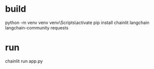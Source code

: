 # build
python -m venv venv
venv\Scripts\activate
pip install chainlit langchain langchain-community requests

# run
chainlit run app.py

